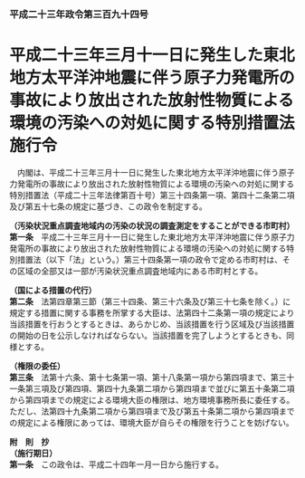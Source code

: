 ### 平成二十三年政令第三百九十四号  
# 平成二十三年三月十一日に発生した東北地方太平洋沖地震に伴う原子力発電所の事故により放出された放射性物質による環境の汚染への対処に関する特別措置法施行令  
　内閣は、平成二十三年三月十一日に発生した東北地方太平洋沖地震に伴う原子力発電所の事故により放出された放射性物質による環境の汚染への対処に関する特別措置法（平成二十三年法律第百十号）第三十四条第一項、第四十二条第二項及び第五十七条の規定に基づき、この政令を制定する。  
  
**（汚染状況重点調査地域内の汚染の状況の調査測定をすることができる市町村）**  
**第一条**　平成二十三年三月十一日に発生した東北地方太平洋沖地震に伴う原子力発電所の事故により放出された放射性物質による環境の汚染への対処に関する特別措置法（以下「法」という。）第三十四条第一項の政令で定める市町村は、その区域の全部又は一部が汚染状況重点調査地域内にある市町村とする。  
  
**（国による措置の代行）**  
**第二条**　法第四章第三節（第三十四条、第三十六条及び第三十七条を除く。）に規定する措置に関する事務を所掌する大臣は、法第四十二条第一項の規定により当該措置を行おうとするときは、あらかじめ、当該措置を行う区域及び当該措置の開始の日を公示しなければならない。当該措置を完了しようとするときも、同様とする。  
  
**（権限の委任）**  
**第三条**　法第十六条、第十七条第一項、第十八条第一項から第四項まで、第三十一条第三項及び第四項、第四十九条第二項から第四項まで並びに第五十条第二項から第四項までの規定による環境大臣の権限は、地方環境事務所長に委任する。ただし、法第四十九条第二項から第四項まで及び第五十条第二項から第四項までの規定による権限にあっては、環境大臣が自らその権限を行うことを妨げない。  
  
**附　則　抄**  
**（施行期日）**  
**第一条**　この政令は、平成二十四年一月一日から施行する。  
  
